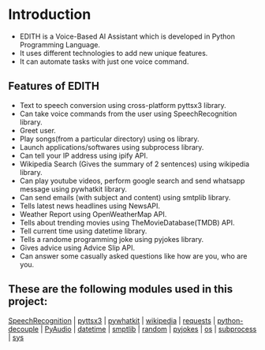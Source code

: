 # Introduction

* EDITH is a Voice-Based AI Assistant which is developed in Python Programming Language.
* It uses different technologies to add new unique features.
* It can automate tasks with just one voice command.

## Features of EDITH

* Text to speech conversion using cross-platform pyttsx3 library.
* Can take voice commands from the user using SpeechRecognition library.
* Greet user.
* Play songs(from a particular directory) using os library.
* Launch applications/softwares using subprocess library.
* Can tell your IP address using ipify API.
* Wikipedia Search (Gives the summary of 2 sentences) using wikipedia library.
* Can play youtube videos, perform google search and send whatsapp message using pywhatkit library.
* Can send emails (with subject and content) using smtplib library.
* Tells latest news headlines using NewsAPI.
* Weather Report using OpenWeatherMap API.
* Tells about trending movies using TheMovieDatabase(TMDB) API.
* Tell current time using datetime library.
* Tells a randome programming joke using pyjokes library.
* Gives advice using Advice Slip API.
* Can answer some casually asked questions like how are you, who are you.

## These are the following modules used in this project:

[SpeechRecognition](https://pypi.org/project/SpeechRecognition/) | [pyttsx3](https://pypi.org/project/pyttsx3/) | [pywhatkit](https://pypi.org/project/pywhatkit/) | [wikipedia](https://pypi.org/project/wikipedia/) | [requests](https://pypi.org/project/requests/) | [python-decouple](https://pypi.org/project/python-decouple/) | [PyAudio](https://pypi.org/project/PyAudio/) | [datetime](https://docs.python.org/3/library/datetime.html) | [smptlib](https://pypi.org/project/secure-smtplib/) | [random](https://pypi.org/project/random2/) | [pyjokes](https://pypi.org/project/pyjokes/) | [os](https://docs.python.org/3/library/os.html) | [subprocess](https://docs.python.org/3/library/subprocess.html) | [sys](https://docs.python.org/3/library/sys.html)

